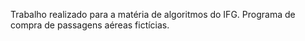 Trabalho realizado para a matéria de algoritmos do IFG. Programa de compra de passagens aéreas fictícias.
